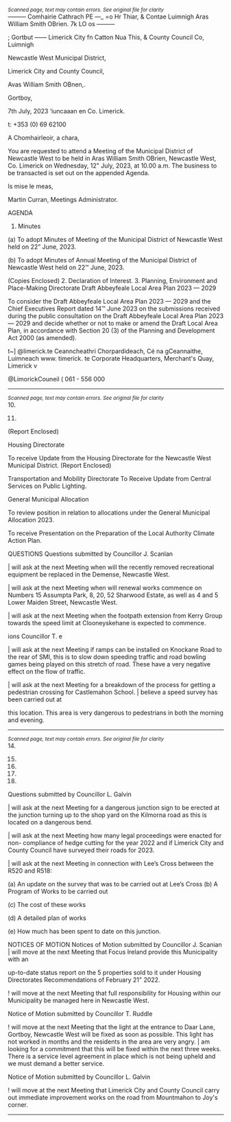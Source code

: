 *<small>Scanned page, text may contain errors. See original file for clarity</small>*  
_—_—_—_ Comhairie Cathrach PE —_ =o Hr Thiar,
& Contae Luimnigh Aras William Smith OBrien.
7k LO os ———

; Gortbut
—— Limerick City fn Catton Nua This,
& County Council Co, Luimnigh

Newcastle West Municipal District,

Limerick City and County Council,

Avas William Smith OBnen,.

Gortboy,

7th July, 2023 ‘iuncaaan en
Co. Limerick.

t: +353 (0) 69 62100

A Chomhairleoir, a chara,

You are requested to attend a Meeting of the Municipal District of Newcastle West to be held
in Aras William Smith OBrien, Newcastle West, Co. Limerick on Wednesday, 12" July, 2023,
at 10.00 a.m. The business to be transacted is set out on the appended Agenda.

Is mise le meas,

Martin Curran,
Meetings Administrator.

AGENDA
1. Minutes

(a) To adopt Minutes of Meeting of the Municipal District of Newcastle West held on
22” June, 2023.

(b) To adopt Minutes of Annual Meeting of the Municipal District of Newcastle West
held on 22™ June, 2023.

(Copies Enclosed)
2. Declaration of Interest.
3. Planning, Environment and Place-Making Directorate
Draft Abbeyfeale Local Area Plan 2023 — 2029

To consider the Draft Abbeyfeale Local Area Plan 2023 — 2029 and the Chief
Executives Report dated 14™ June 2023 on the submissions received during the
public consultation on the Draft Abbeyfeale Local Area Plan 2023 — 2029 and decide
whether or not to make or amend the Draft Local Area Plan, in accordance with
Section 20 (3) of the Planning and Development Act 2000 (as amended).

t~] @limerick.te
Ceanncheathri Chorpardideach, Cé na gCeannaithe, Luimneach www. timerick. te
Corporate Headquarters, Merchant's Quay, Limerick v

@LimorickCouneil
( 061 - 556 000

---
*<small>Scanned page, text may contain errors. See original file for clarity</small>*  
10.

11.

(Report Enclosed)

Housing Directorate

To receive Update from the Housing Directorate for the Newcastle West Municipal
District.
(Report Enclosed)

Transportation and Mobility Directorate
To Receive Update from Central Services on Public Lighting.

General Municipal Allocation

To review position in relation to allocations under the General Municipal Allocation
2023.

To receive Presentation on the Preparation of the Local Authority Climate Action Plan.

QUESTIONS
Questions submitted by Councillor J. Scanlan

| will ask at the next Meeting when will the recently removed recreational
equipment be replaced in the Demense, Newcastle West.

| will ask at the next Meeting when will renewal works commence on Numbers 15
Assumpta Park, 8, 20, 52 Sharwood Estate, as well as 4 and 5 Lower Maiden Street,
Newcastle West.

| will ask at the next Meeting when the footpath extension from Kerry Group
towards the speed limit at Clooneyskehane is expected to commence.

ions Councillor T. e

| will ask at the next Meeting if ramps can be installed on Knockane Road to the rear
of SMI, this is to slow down speeding traffic and road bowling games being played on
this stretch of road. These have a very negative effect on the flow of traffic.

| will ask at the next Meeting for a breakdown of the process for getting a pedestrian
crossing for Castlemahon School. | believe a speed survey has been carried out at

this location. This area is very dangerous to pedestrians in both the morning and
evening.

---
*<small>Scanned page, text may contain errors. See original file for clarity</small>*  
14.

15.

16.

17.

19.

Questions submitted by Councillor L. Galvin

| will ask at the next Meeting for a dangerous junction sign to be erected at the
junction turning up to the shop yard on the Kilmorna road as this is located on a
dangerous bend.

| will ask at the next Meeting how many legal proceedings were enacted for non-
compliance of hedge cutting for the year 2022 and if Limerick City and County
Council have surveyed their roads for 2023.

| will ask at the next Meeting in connection with Lee’s Cross between the R520 and
R518:

(a) An update on the survey that was to be carried out at Lee’s Cross
(b) A Program of Works to be carried out

(c) The cost of these works

(d) A detailed plan of works

(e) How much has been spent to date on this junction.

NOTICES OF MOTION
Notices of Motion submitted by Councillor J. Scanian
| will move at the next Meeting that Focus Ireland provide this Municipality with an

up-to-date status report on the 5 properties sold to it under Housing Directorates
Recommendations of February 21" 2022.

! will move at the next Meeting that full responsibility for Housing within our
Municipality be managed here in Newcastle West.

Notice of Motion submitted by Councillor T. Ruddle

! will move at the next Meeting that the light at the entrance to Daar Lane, Gortboy,
Newcastle West will be fixed as soon as possible. This light has not worked in months
and the residents in the area are very angry. | am looking for a commitment that this
will be fixed within the next three weeks. There is a service level agreement in place
which is not being upheld and we must demand a better service.

Notice of Motion submitted by Councillor L. Galvin

! will move at the next Meeting that Limerick City and County Council carry out
immediate improvement works on the road from Mountmahon to Joy's corner.

---
